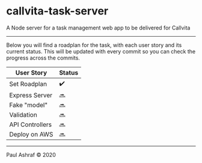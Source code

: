# callvita-task-server

A Node server for a task management web app to be delivered for Callvita

---

Below you will find a roadplan for the task, with each user story and its current status. This will be updated with every commit so you can check the progress across the commits.

| User Story      | Status             |
|-----------------|--------------------|
| Set Roadplan    | :heavy_check_mark: |
| Express Server  | :soon:             |
| Fake "model"    | :soon:             |
| Validation      | :soon:             |
| API Controllers | :soon:             |
| Deploy on AWS   | :soon:             |

---

Paul Ashraf :copyright: 2020
